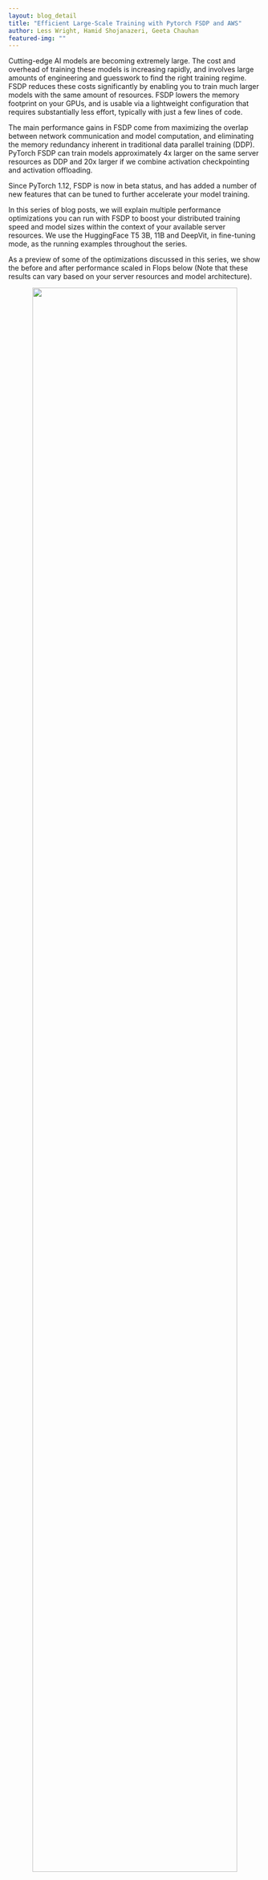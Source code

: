 ```yaml
---
layout: blog_detail
title: "Efficient Large-Scale Training with Pytorch FSDP and AWS"
author: Less Wright, Hamid Shojanazeri, Geeta Chauhan
featured-img: ""
---
```


Cutting-edge AI models are becoming extremely large. The cost and overhead of training these models is increasing rapidly, and involves large amounts of engineering and guesswork to find the right training regime. FSDP reduces these costs significantly by enabling you to train much larger models with the same amount of resources. FSDP lowers the memory footprint on your GPUs, and is usable via a lightweight configuration that requires substantially less effort, typically with just a few lines of code.

The main performance gains in FSDP come from maximizing the overlap between network communication and model computation, and eliminating the memory redundancy inherent in traditional data parallel training (DDP).  PyTorch FSDP can train models approximately 4x larger on the same server resources as DDP and 20x larger if we combine activation checkpointing and activation offloading.

Since PyTorch 1.12, FSDP is now in beta status, and has added a number of new features that can be tuned to further accelerate your model training. 

In this series of blog posts, we will explain multiple performance optimizations you can run with FSDP to boost your distributed training speed and model sizes within the context of your available server resources.  We use the HuggingFace T5 3B, 11B and DeepVit, in fine-tuning mode, as the running examples throughout the series.

As a preview of some of the optimizations discussed in this series, we show the before and after performance scaled in Flops below (Note that these results can vary based on your server resources and model architecture). 

<p align="center">
<img src="/assets/images/tweet_1_visual.png" width="90%">
</p>

<i> *T5 3B Performance measured on AWS A100 and A10 servers. Original with no optimizations and Tuned with the applied optimization </i>

<p align="center">
<img src="/assets/images/efficient_large_scale_training_2.png" width="90%">
</p>

<i> *T5 11B Performance measured on A100 servers. Original with no optimizations and Tuned with the applied optimization </i>

In this first post, we will provide a quick overview of FSDP and how it can make training large- scale AI models more efficient.  We will highlight briefly the multiple performance options available, and dive deeper into the details on these in upcoming posts.  We will then conclude with an overview on how to leverage AWS parallel cluster for large- scale training with FSDP. 

<table style="border: 1px solid black;">
  <tr>
   <td><strong>Optimization </strong>
   </td>
   <td><strong>T5 Model </strong>
   </td>
   <td><strong>Throughput Improvement </strong>
   </td>
  </tr>
  <tr>
   <td rowspan="2" >Mixed Precision
   </td>
   <td>3 B
   </td>
   <td>5x
   </td>
  </tr>
  <tr>
   <td>11 B
   </td>
   <td>10x
   </td>
  </tr>
  <tr>
   <td rowspan="2" >Activation Checkpointing (AC)
   </td>
   <td>3 B
   </td>
   <td>10x
   </td>
  </tr>
  <tr>
   <td>11 B
   </td>
   <td>100x
   </td>
  </tr>
  <tr>
   <td rowspan="2" >Transformer Wrapping Policy
   </td>
   <td>3 B
   </td>
   <td>2x
   </td>
  </tr>
  <tr>
   <td>11 B
   </td>
   <td><em>Unable to run the experiment without the Transformer wrapping policy.</em>
   </td>
  </tr>
  <tr>
   <td rowspan="2" >Full Shard Strategy
   </td>
   <td>3 B
   </td>
   <td>1.5x
   </td>
  </tr>
  <tr>
   <td>11 B
   </td>
   <td><em>Not able to run with Zero2</em>
   </td>
  </tr>
</table>

_Performance optimization gains on T5 models over non-optimized._

In our experiments with the T5 3B model, using the  [transformer wrapping policy](https://www.youtube.com/watch?v=HQeKwCsnH4k&list=PL_lsbAsL_o2BT6aerEKgIoufVD_fodnuT&index=2) resulted in >2x higher throughput measured in TFLOPS versus the default wrapping policy. [Activation checkpointing](https://www.youtube.com/watch?v=5B4d0FuxSQc&list=PL_lsbAsL_o2BT6aerEKgIoufVD_fodnuT&index=3) resulted in 10x improvement by reinvesting the freed memory from the checkpoints into larger batch size. [Mixed precision](https://www.youtube.com/watch?v=-caN92JtKqA&list=PL_lsbAsL_o2BT6aerEKgIoufVD_fodnuT&index=4) with BFloat16 resulted in ~5x improvement versus FP32 and finally the [full sharding strategy](https://www.youtube.com/watch?v=a3iW6Cggccw&list=PL_lsbAsL_o2BT6aerEKgIoufVD_fodnuT&index=5) versus zero2 (DDP)  resulted in 1.5x improvement.

We ran similar experiments for a larger model, T5 11B, but the larger model size resulted in some changes to the experiment space.  Specifically, we found that two optimizations,  transformer wrapping policy and activation checkpointing, were needed to enable us to run these experiments on 3 nodes (each node had 8 A100 gpus with 80 GB of memory). With these optimizations, we could fit a batch size of 50 and get higher throughput compared to removing each one of them. Thus rather than running on/off solely for a single optimization test as with the 3B model, the larger model experiments were done with 1 of 3 optimizations turned on/off while always running the other two in order to allow a usable batch size for both test states for each item.  

Based on TFLOP comparisons, with the 11B model, we saw even more payoff from the optimizations.  Mixed precision(~10x improvement) and activation checkpointing (~100x improvement) had a much larger impact with the 11B model compared to the 3B parameter model. With mixed precision we could fit ~2x larger batch sizes and with activation checkpointing >15x batch sizes (from 3 with no activation checkpointing to 50 with activation checkpointing) which translated into large throughput improvements.

We also have observed that for these larger models > 3B, using Zero2 sharding strategy would result in minimal room left in memory for the batch data, and had to go with very small batch sizes (e.g 1-2) that essentially makes full sharding strategy a necessity to enable fitting larger batches sizes. 

_Note - this tutorial assumes a basic understanding of FSDP. To learn more about basics of FSDP please refer to the [getting started](https://pytorch.org/tutorials/intermediate/FSDP_tutorial.html) and [advanced FSDP ](https://pytorch.org/tutorials/intermediate/FSDP_adavnced_tutorial.html)tutorials._

**What is FSDP? How does it make Large-Scale Training More Efficient**

**FSDP** expands upon distributed data parallel, by parallelizing not just data, but the model parameters, the optimizer states and gradients associated with the model. Specifically - **each** **GPU only stores a subset of the entire model** **and the associated subset of optimizer states and gradients.**

_To show the evolution of distributed training, we can start from the beginning, where AI models were simply trained on a single GPU._

DDP (Distributed Data Parallel) was the initial step up from training with only a single GPU, and was an effort to address the data and model size growth, where multiple GPUs each housed their own copy of the same model. The gain here is that the data for each batch could be split and processed independently on each GPU, all at the same time,thus parallelizing the processing of the data set and increasing training speed by the increasing number of GPUs. The tradeoff is the need to communicate the gradients between each GPU to synchronize the models after the backward pass.

FSDP expands on scaling models by removing the redundancy of optimizer calculations and state storage, as well as gradient and memory storage of model parameters that are present in DDP (DDP = Distributed Data Parallel). This redundancy reduction, along with increased communication overlap where model parameter communication takes place at the same time as model computation, is what allows FSDP to train much larger models with the same resources as DDP.

A key point is that this efficiency also allows for AI models that are larger than a single GPU to be trained. The model size available for training is now increased to the aggregate memory of all GPUs, rather than the size of a single GPU. (And as a point of note, FSDP can go beyond aggregated GPU memory by leveraging CPU memory as well, though we will not directly cover this aspect here).

As discussed in a previous [blog post](https://medium.com/pytorch/pytorch-data-parallel-best-practices-on-google-cloud-6c8da2be180d), with DDP the largest model that we could train on 32, A100 gpus with 40 GB memory (4 nodes) was up to 3B parameters, and batch size of 128, with the help of activation checkpointing. By contrast, using FSDP we were able to train up to 81B model size, combining activation checkpointing, along with activation and parameter offloading. In another [experiment](https://medium.com/pytorch/training-a-1-trillion-parameter-model-with-pytorch-fully-sharded-data-parallel-on-aws-3ac13aa96cff), we benchmarked a 1T parameter model with FSDP using 512 gpus.

<p align="center">
<img src="/assets/images/largeblog_index_3.png" width="90%">
</p>

For intuition on the parameter level workings of FSDP, below we show an animation detailing how the model parameters are sharded and communicated assuming a two GPU scenario and a simple 8 parameter model:

<p align="center">
<img src="/assets/images/largeblog_index_4.gif" width="90%">
</p>

_Above - the animations walk through the steps involved with the initial sharding of the model amongst ranks, and we start the `all_gathers` and forward pass_

<p align="center">
<img src="/assets/images/largeblog_index_5.gif" width="90%">
</p>

_We continue through the model with the forward pass. After each FSDP unit completes, non-locally owned params are dropped to free memory, and optionally activations can be checkpointed. This continues until we finish the forward pass and compute the loss._

<p align="center">
<img src="/assets/images/largeblog_index_6.gif" width="90%">
</p>

_During the backward pass, another `all_gather` is used to load the parameters and the gradients are computed. These gradients are then `reduce_scattered` so that the local owners of each param can aggregate and prepare to update the weights._

<p align="center">
<img src="/assets/images/largeblog_index_7.gif" width="90%">
</p>

_Finally, each rank passes the summed gradients through the optimizer states and updates the weights to complete the mini-batch._

With the model now distributed across the entire set of available GPUs, the logical question is how data moves through the model given this sharding of model parameters.

This is accomplished by FSDP coordinating with all GPUs to effectively share (communicate) the respective parts of the model.  The model is decomposed into FSDP units and parameters within each unit are flattened and then sharded across all GPUs.  Within each FSDP unit, GPU’s are assigned interleaving ownership of individual model parameters.

By interleaving, we mean the following - assuming 2 gpus with an id of 1 and 2, the FSDP unit ownership pattern would be [12121212],  rather than a contiguous chunk of [111222].

During training, an `all_gather` is initiated and the locally owned model parameters within a FSDP unit are shared by the owner GPU with the other non-owners, when they need it, on a ‘just in time’ type basis. FSDP prefetches parameters to overlap `all_gather` communication with computation. 

When those requested parameters arrive, the GPU uses the delivered parameters, in combination with the parameters it already owns, to create a fully populated FSDP unit. Thus there is a moment where each GPU hits peak memory usage while holding a fully populated FSDP unit.

It then processes the data through the FSDP unit, and drops the parameters it received from other GPU’s to free up memory for the next unit…the process continues over and over proceeding through the entire model to complete the forward pass.The process is then repeated (in general) for the backward pass.(note - this is a simplified version for understanding..there is additional complexity but this should help construct a basic mental model of the FSDP process). 

This eliminates much of the memory redundancy present in DDP, but imposes the cost of higher amounts of network communication to shuttle these requested parameters back and forth amongst all the GPUs.**Overlapping the communication timing with the computation taking place is the basis of many of the performance improvements we’ll discuss in this series.** The key gains are frequently based on the fact that communication can often take place at the same time as computation.As you can surmise, **having high communication speed is vital for FSDP performance.**


### **How do I optimize my training with FSDP?**

There are four main performance improvements we will cover - the transformer wrapper, activation checkpointing, mixed precision, and selecting the proper sharding strategy. The flowchart below will help as a checklist for tuning options that we will discuss in this post.

<p align="center">
<img src="/assets/images/largeblog_index_8.png" width="90%">
</p>

**Wrapping policy - _for transformers, use Transformer wrapping policy_**

The first performance optimization is leveraging the FSDP transformer wrapper for transformer models. 
 
One of the pre-defined wrapping policy is `size_based_autowrap_policy`. With `size_based_autowrap_policy`, FSDP will traverse the module structure from bottom to top, a new FSDP unit will be created once the current unit has at least the `min_num_params` specified within the size policy (this defaults to 1e8, or 100M). If the module can not be created as an FSDP unit, FSDP will continue to check its parent module. This size based wrapping policy may not be ideal for some model structures, PyTorch distributed team is actively working on a new default wrapping policy in the next release which is based on size and also module execution order, users can simply tune the size and achieve the optimized performance. 
 
In the current release, you can greatly improve your performance when running Transformer models by using the ‘transformer wrapper’. You will need to provide the appropriate layer class for your model. Here, layer class is the class that houses the Multi-Head Attention and Feed Forward Network.

FSDP will then form the FSDP units around the layer class rather than arbitrary breaks based on parameter size. By sharding the model around layer classes that are uniformly repeated within the transformer, FSDP can create uniform FSDP units that better balance the overlap of computation and communication. By contrast, size based wrapping can produce very uneven or skewed shards for models, which then have uneven matching of compute vs communication overlap. As discussed earlier, the main driver of FSDP high performance is the overlap of communication and computation, and hence why the Transformer wrapper provides improved performance. Note that the Transformer wrapper can also be used for non-transformer models if these models have a list of uniform layers.

Let’s compare the performance difference on a T5, 3B parameter model when running under the default wrapper and the transformer wrapper.

For default wrapping, we don’t need to take any action - we simply pass the model to FSDP as shown:

```python
model = FSDP(
      model,
      device_id=torch.cuda.current_device(),
  )
```


In this case FSDP will simply wrap the whole model in a single FSDP unit.

Running on an [NVIDIA A100-SXM4–40GB](https://www.nvidia.com/content/dam/en-zz/Solutions/Data-Center/a100/pdf/nvidia-a100-datasheet-us-nvidia-1758950-r4-web.pdf) with 8 GPUs, we are able to reach 2.3 TFlops and 95% GPU memory utilization with a batch size of 14.

However, since T5 is a transformer model, we are better served to leverage the transformer wrapper for this model. 
 
To use that, we need to isolate the layer class for the transformer, and then pass it in to create our transformer wrapper. 

```python
from transformers.models.t5.modeling_t5 import T5Block
```

And now we can create our Transformer wrapper: 

```python
transformer_auto_wrapper_policy = functools.partial(
        transformer_auto_wrap_policy,
        transformer_layer_cls={
            T5Block,  # < ---- Your Transformer layer class
        },
    )
```

With our model aware wrapper ready, we can initialize FSDP:

```python
# invoke FSDP with your transformer wrapper policy:
model = FSDP(
        model,
        auto_wrap_policy=transformer_auto_wrapper_policy,
        device_id=torch.cuda.current_device(),  # streaming init
    )
```

Running this wrapped model, we can see some substantial performance gains.We can fit nearly double the batch size, going to 28, and with better memory and communication efficiency, we see a TFlops increase to 5.07 from 2.3.

Thus, we’ve increased our training throughput by over 200% (2.19x) due to providing greater model info to FSDP! The transformer wrapping policy results in more fine-grained and balanced FSDP units each holding a layer class, which leads to a more effective communication-computation overlap.

<p align="center">
<img src="/assets/images/largeblog_index_9.png" width="90%">
</p>

_Above: Graphical comparison of TFlops based on wrapper type_

If you are training a Transformer model, it pays to configure your training with FSDP using the transformer wrapper. For more information on how to isolate your layer class, please see our in depth video on Transformer wrapping [here](https://www.youtube.com/watch?v=HQeKwCsnH4k), where we walk through a number of transformers showing where the layer class can be found.

**Mixed precision - _use BF16 if you have an Ampere architecture GPU_**

FSDP supports a flexible mixed precision policy that gives you granular control over parameters, gradients and buffer data types. This lets you easily leverage BFloat16 or FP16 to increase your training speed by up to 70%. 

*Note that BFloat 16 is only available on Ampere type GPUs. On AWS this is available with p4dn and g5 instances.

By way of comparison, we can show a 77% speed improvement when comparing fully tuned BFloat16 vs FP32 on an 8B DeepVit model.

<p align="center">
<img src="/assets/images/largeblog_index_10.png" width="90%">
</p>

We have obtained even greater acceleration using BFloat16 in fine-tuning a 3B HuggingFace T5 model as shown in the figures below. We observed that because of the lower precision the validation loss of BFloat16 is slightly behind in the first few epochs, but it is able to catch up and results in the same final accuracy as FP32.

<p align="center">
<img src="/assets/images/largeblog_index_10a.png" width="90%">
</p>


To use mixed precision, we create a policy with our desired data types, and pass it in during the FSDP initialization.

To create our policy, we need to import the MixedPrecision class, and then define our custom policy using our customized class:

```python
from torch.distributed.fsdp import MixedPrecision
bfSixteen = MixedPrecision(
   param_dtype=torch.bfloat16,
   # Gradient communication precision.
   reduce_dtype=torch.bfloat16,
   # Buffer precision.
   buffer_dtype=torch.bfloat16,
)
model = FSDP(
       model,
       auto_wrap_policy=transformer_auto_wrapper_policy,
       mixed_precision=bfloatPolicy)
```

You can mix and match the precision for parameters, gradients and buffers as you prefer:

```python
comboPolicy = MixedPrecision(
        # Param precision
        param_dtype=torch.bfloat16,
        # Gradient communication precision.
        reduce_dtype=torch.float32,
        # Buffer precision.
        buffer_dtype=torch.float32,
    )
```

For training with FP16, you will need to also use the ShardedGradScaler, which we will cover in subsequent posts. For BFloat16, it is a drop-in replacement.

**AnyPrecision Optimizer - _going beyond mixed precision with full BF16 training_**

Mixed precision training, both in FSDP and elsewhere, maintains the working weights in the reduced datatype (BF16 or FP16) while keeping the master weights in full FP32. The reason for the master weights in FP32 is that running in pure BF16 will result in ‘weight stagnation’, where very small weight updates are lost due to the lower precision, and the accuracy flatlines over time while FP32 weights can continue to improve from these small updates.

In order to resolve this dilemma, we can use the new AnyPrecision optimizer available in [TorchDistX](https://github.com/pytorch/torchdistx) (Torch Distributed Experimental) that allows you to successfully train and keep the master weights in pure BF16 instead of FP32. In addition, unlike the typical storage of optimizer states in FP32, AnyPrecision is able to maintain states in pure BF16 as well. 
 
AnyPrecision enables pure BF16 training by maintaining an extra buffer that tracks the precision lost during the weight updates and re-applies that during the next update…effectively resolving the weight stagnation issue without requiring FP32. 
 
As a comparison of the throughput gains available with pure BF16 training using AnyPrecision, we ran experiments using FSDP with the T5 11B model with regular FP32 training, Mixed Precision training with BF16, and pure BF16 training using the AnyPrecision optimizer on 3 nodes with A100 gpus as mentioned previously. 

<p>
<img src="/assets/images/largeblog_index_11.png" width="90%">
</p>

As shown above, training with AnyPrecision and pure BF16 resulted in 2x the throughput vs Mixed Precision, and over 20x improvement vs FP32.

The potential tradeoff is the impact on final accuracy - in the cases we tested, the accuracy was equal or better than FP32 due to a regularization effect from the slightly reduced precision, but your results may vary. 
 
AnyPrecision optimizer is available for you to test with [here](https://github.com/pytorch/torchdistx), and is a drop in replacement for AdamW optimizer. 

**Activation checkpointing - _increasing throughput by trading compute for memory_**

<p>
<img src="/assets/images/largeblog_index_12.png" width="90%">
</p>

**FSDP supports activation checkpointing once the model has been sharded**, and makes it easy to implement. The graph above shows ~4x throughput improvement using activation checkpointing.

Activation checkpointing is where the intermediate activations are freed during the forward pass, and a checkpoint is left as a placeholder. This generally increases available GPU memory by over 30%.

The tradeoff is that during the backward pass, these previously removed intermediate activations must be re-calculated again using information in the checkpoint (duplicate compute), but by leveraging the increased GPU memory, one can increase the batch size such that the net throughput can increase substantially.

```python
# verify we have FSDP activation support ready by importing:
from torch.distributed.algorithms._checkpoint.checkpoint_wrapper import (
   checkpoint_wrapper,
   CheckpointImpl,
   apply_activation_checkpointing_wrapper,
)
```


The steps required to implement activation checkpointing is to first import the FSDP checkpointing functions. We need declare our checkpointer wrapper type which is non-reentrant and create a check function to identify which layer to wrap as follows

```python
non_reentrant_wrapper = partial(
    checkpoint_wrapper,
    offload_to_cpu=False,
    checkpoint_impl=CheckpointImpl.NO_REENTRANT,
)
check_fn = lambda submodule: isinstance(submodule, T5Block)
```

```python
apply_activation_checkpointing_wrapper(
       model, checkpoint_wrapper_fn=non_reentrant_wrapper, check_fn=check_fn
   )
```

_Important note - this must be run after the model has been initialized with FSDP._

However, hopefully you’ve seen how some initial tuning with FSDP options can have a large impact on your training performance. 

With that, we turn our attention from how to scale within FSDP, to how to scale your server hardware for FSDP using AWS.

**Large Scale Training with FSDP on AWS - _For multi-node prioritize high speed network_**

AWS provides several services that can be used to run distributed training with FSDP: [Amazon EC2 Accelerated Computing instances](https://aws.amazon.com/ec2/instance-types/#Accelerated_Computing), AWS [ParallelCluster](https://aws.amazon.com/hpc/parallelcluster/), and Amazon [Sagemaker](https://aws.amazon.com/sagemaker/features/?nc=sn&loc=2).

In this series of blog posts, we used [Amazon EC2 p4d](https://aws.amazon.com/ec2/instance-types/p4/) instances in a single-instance multi-GPU configuration and in a multi-instance configuration using AWS [ParallelCluster](https://aws.amazon.com/hpc/parallelcluster/) and SageMaker in order to run our training jobs.

Here, we’ll focus specifically on AWS parallel cluster and provide an overview of how to utilize it for training purposes.

**AWS ParallelCluster Setup**

<p>AWS ParallelCluster is an open source, cluster management tool that makes it easy for you to deploy and manage High Performance Computing (HPC) clusters on AWS.  AWS ParallelCluster uses yaml configuration files to provision all the necessary resources. It also supports multiple instance types, job submission queues, shared file systems like <a href="https://aws.amazon.com/efs/?trk=3c5ce89c-8865-47a3-bec3-f6820351aa6d&sc_channel=ps&sc_campaign=acquisition&sc_medium=ACQ-P|PS-GO|Non-Brand|Desktop|SU|Storage|Solution|US|EN|DSA&ef_id=Cj0KCQjwuaiXBhCCARIsAKZLt3l6dtldpE152xuxTMa3mbUbaqtTXwsBdfDRIzCL8cw3NO5DO_y1vOgaAj1pEALw_wcB:G:s&s_kwcid=AL!4422!3!579408162404!!!g!!">Amazon EFS</a> (NFS) or <a href="https://aws.amazon.com/fsx/lustre/?refid=3c5ce89c-8865-47a3-bec3-f6820351aa6d" target="_blank">Amazon FSx for Lustre</a>, and job schedulers like AWS Batch and Slurm.</p>

<p>
<img src="/assets/images/largeblog_index_13.png" width="90%">
</p>

**Workflow on Clusters**

The high level idea is to have a cluster that has a head node which controls the compute nodes. The actual training job runs on the compute nodes. Overall steps to run a training job on a cluster are as follows:

1. Set up an AWS ParallelCuster (we discuss below)
2. Connect to the head node, and import the training code/ setup the environment.
3. Pull the data and place it in a shared folder that compute nodes can access (FSx Lustre drive).
4. Run the training job using a job scheduler (in this case Slurm).

**Setup AWS ParallelCuster**

To setup AWS ParallelCluster,

1.  **Deploy a network stack.** This step is optional since you could use your account default VPC and let AWS ParallelCluster create your subnets and security groups. However, we prefer to compartmentalize our desired network infrastructure and do this deployment via a CloudFormation stack.

    Since we deploy a public and a private subnet, we want to create them into an Availability Zone that contains our target instances, in this case p4d. We consult their availability in the region we use (us-east-1) through the following AWS CLI command:

    `aws ec2 describe-instance-type-offerings --location-type availability-zone \ --filters Name=instance-type,Values=p4d.24xlarge --region us-east-1 --output table`

    We see three availability zones containing p4d instances, we pick one of them (`us-east-1c`, yours may be different) when deploying our network stack. This can be done with the AWS Console or the AWS CLI. In our case we use the latter as follows

    `aws cloudformation create-stack --stack-name VPC-Large-Scale --capabilities CAPABILITY_IAM --template-body file://VPC-Large-Scale.yaml --parameters ParameterKey=SubnetsAZ,ParameterValue=us-east-1c`

    CloudFormation will deploy our new VPC, subnets, security groups and endpoints on our behalf. Once done, you can retrieve the IDs of the public and private subnets by querying the stack outputs and the values `PublicSubnet` and `PrivateSubnet`.

    For example, using the AWS CLI for the private subnet:

    `aws cloudformation describe-stacks --stack-name VPC-Large-Scale --query "Stacks[0].Outputs[?OutputKey=='PrivateSubnet'].OutputValue" --output text`

2.  **Create ParallelCluster,** The cluster configuration file specifies the resources for our cluster. These resources include instance type for Head node, compute nodes, access to S3 buckets, shared storage where our data will be located. We will use Amazon FSx for Lustre that offers a fully managed shared storage service with [Lustre](<https://en.wikipedia.org/wiki/Lustre_(file_system)>).

    [Here](https://github.com/lessw2020/t5_11/blob/main/hpc-cluster/cluster.yaml) is an example of a cluster configuration file. We can use AWs ParallelCluster CLI to create the cluster. Please note that the private and public subnet IDs will need to be replaced by the ones you retrieved earlier. You will be able to control the cluster using the AWS ParallelCluster CLI to start, stop, pause, etc.

    ```
    pcluster create-cluster --cluster-name my-hpc-cluster --cluster-configuration cluster.yaml
    ```

3.  **SSH to Head node -** once the cluster is ready, we can connect to the Head node using the SSH protocol, pull our training code with and place the data in the shared storage specified in the cluster configuration file.

        pcluster ssh --cluster-name cluster -i your-key_pair

4.  **Launch the training job -** now that we have the data and training code, we can launch the slurm job for training. Here is an [example](https://github.com/lessw2020/t5_11/blob/main/hpc-cluster/modified-bert.slurm) of a slurm script to launch the job using torchrun.

More details on how to set up the cluster is out of the scope of this post, however we will have a separate post on it.

**What’s next?**

With this post we provided a high level overview of FSDP and how it efficiently scales distributed AI training. The flowchart included will help provide a checklist for you to review tuning options discussed such as the transformer wrapper and activation checkpointing. 

In the next posts, we will continue with the T5 model and go deeper into each of the topics above, specifically with sharding strategy and other optimizations to provide more insight and details. For now, a good reference for the sharding strategy is in our video tutorial [here](https://www.youtube.com/watch?v=a3iW6Cggccw&list=PL_lsbAsL_o2BT6aerEKgIoufVD_fodnuT&index=5):

If you have questions or find an issue, please find the authors [Less](https://www.linkedin.com/in/less-wright-22b59017/), [Hamid](https://www.linkedin.com/in/hamid-nazeri/) and [Geeta](https://www.linkedin.com/in/geetachauhan/) or open an issue on[ PyTorch github](https://github.com/pytorch/pytorch).

**Special thanks to:**

Pytorch Distributed team, Shen Li, Rohan Varma, Yanli Zhao, Andrew Gu, Anjali Sridhar, Ana Simoes, Pierre-Yves Aquilanti, Sundar Ranganathan, and the broader AWS team for supporting us with providing infrastructure and technical support for running the large scale experiments.

**Resources:**

_[FSDP video series](https://www.youtube.com/playlist?list=PL_lsbAsL_o2BT6aerEKgIoufVD_fodnuT)_

_[Getting started with FSDP](https://pytorch.org/tutorials/intermediate/FSDP_tutorial.html)_

_[Advanced tutorial on FSDP](https://pytorch.org/tutorials/intermediate/FSDP_adavnced_tutorial.html)_

_[API documentation](https://pytorch.org/docs/stable/fsdp.html?highlight=fsdp#module-torch.distributed.fsdp)_

<style>

    td{
        border: 1px solid black;
    }
    
    article.pytorch-article table tr td:first-of-type{
        padding: 0.3125rem;
    }

    article.pytorch-article table td {
    padding: 0.3125rem;
    }
}

</style>